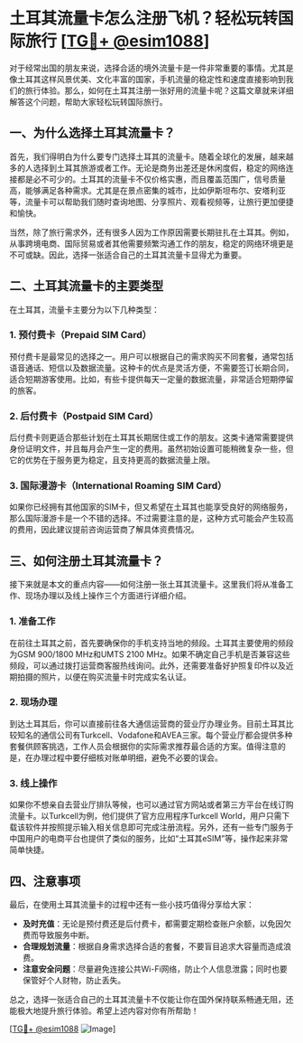 # 土耳其流量卡怎么注册飞机？轻松玩转国际旅行 [[TG💪+ @esim1088](https://t.me/s/esim1088)]

对于经常出国的朋友来说，选择合适的境外流量卡是一件非常重要的事情。尤其是像土耳其这样风景优美、文化丰富的国家，手机流量的稳定性和速度直接影响到我们的旅行体验。那么，如何在土耳其注册一张好用的流量卡呢？这篇文章就来详细解答这个问题，帮助大家轻松玩转国际旅行。

## 一、为什么选择土耳其流量卡？

首先，我们得明白为什么要专门选择土耳其的流量卡。随着全球化的发展，越来越多的人选择到土耳其旅游或者工作。无论是商务出差还是休闲度假，稳定的网络连接都是必不可少的。土耳其的流量卡不仅价格实惠，而且覆盖范围广，信号质量高，能够满足各种需求。尤其是在景点密集的城市，比如伊斯坦布尔、安塔利亚等，流量卡可以帮助我们随时查询地图、分享照片、观看视频等，让旅行更加便捷和愉快。

当然，除了旅行需求外，还有很多人因为工作原因需要长期驻扎在土耳其。例如，从事跨境电商、国际贸易或者其他需要频繁沟通工作的朋友，稳定的网络环境更是不可或缺。因此，选择一张适合自己的土耳其流量卡显得尤为重要。

## 二、土耳其流量卡的主要类型

在土耳其，流量卡主要分为以下几种类型：

### 1. 预付费卡（Prepaid SIM Card）

预付费卡是最常见的选择之一。用户可以根据自己的需求购买不同套餐，通常包括语音通话、短信以及数据流量。这种卡的优点是灵活方便，不需要签订长期合同，适合短期游客使用。比如，有些卡提供每天一定量的数据流量，非常适合短期停留的旅客。

### 2. 后付费卡（Postpaid SIM Card）

后付费卡则更适合那些计划在土耳其长期居住或工作的朋友。这类卡通常需要提供身份证明文件，并且每月会产生一定的费用。虽然初始设置可能稍微复杂一些，但它的优势在于服务更为稳定，且支持更高的数据流量上限。

### 3. 国际漫游卡（International Roaming SIM Card）

如果你已经拥有其他国家的SIM卡，但又希望在土耳其也能享受良好的网络服务，那么国际漫游卡是一个不错的选择。不过需要注意的是，这种方式可能会产生较高的费用，因此建议提前咨询运营商了解具体资费情况。

## 三、如何注册土耳其流量卡？

接下来就是本文的重点内容——如何注册一张土耳其流量卡。这里我们将从准备工作、现场办理以及线上操作三个方面进行详细介绍。

### 1. 准备工作

在前往土耳其之前，首先要确保你的手机支持当地的频段。土耳其主要使用的频段为GSM 900/1800 MHz和UMTS 2100 MHz。如果不确定自己手机是否兼容这些频段，可以通过拨打运营商客服热线询问。此外，还需要准备好护照复印件以及近期拍摄的照片，以便在购买流量卡时完成实名认证。

### 2. 现场办理

到达土耳其后，你可以直接前往各大通信运营商的营业厅办理业务。目前土耳其比较知名的通信公司有Turkcell、Vodafone和AVEA三家。每个营业厅都会提供多种套餐供顾客挑选，工作人员会根据你的实际需求推荐最合适的方案。值得注意的是，在办理过程中要仔细核对账单明细，避免不必要的误会。

### 3. 线上操作

如果你不想亲自去营业厅排队等候，也可以通过官方网站或者第三方平台在线订购流量卡。以Turkcell为例，他们提供了官方应用程序Turkcell World，用户只需下载该软件并按照提示输入相关信息即可完成注册流程。另外，还有一些专门服务于中国用户的电商平台也提供了类似的服务，比如“土耳其eSIM”等，操作起来非常简单快捷。

## 四、注意事项

最后，在使用土耳其流量卡的过程中还有一些小技巧值得分享给大家：

- **及时充值**：无论是预付费还是后付费卡，都需要定期检查账户余额，以免因欠费而导致服务中断。
- **合理规划流量**：根据自身需求选择合适的套餐，不要盲目追求大容量而造成浪费。
- **注意安全问题**：尽量避免连接公共Wi-Fi网络，防止个人信息泄露；同时也要保管好个人财物，防止丢失。

总之，选择一张适合自己的土耳其流量卡不仅能让你在国外保持联系畅通无阻，还能极大地提升旅行体验。希望上述内容对你有所帮助！

[[TG💪+ @esim1088](https://t.me/s/esim1088) ![Image](https://i.postimg.cc/4NQfJmqS/Snipaste-2025-05-13-00-14-12.png)]